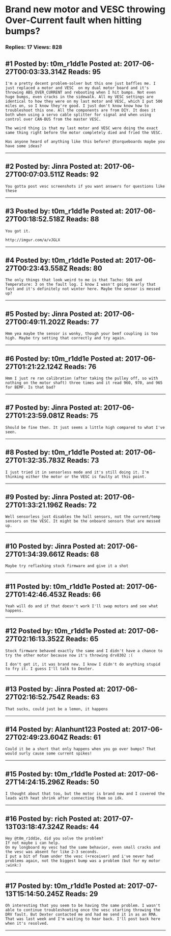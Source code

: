 # Brand new motor and VESC throwing Over-Current fault when hitting bumps?

### Replies: 17 Views: 828

## \#1 Posted by: t0m_r1dd1e Posted at: 2017-06-27T00:03:33.314Z Reads: 95

```
I'm a pretty decent problem-solver but this one just baffles me. I just replaced a motor and VESC  on my dual motor board and it's throwing ABS_OVER_CURRENT and rebooting when I hit bumps. Not even huge bumps, even cracks in the sidewalk. All my VESC settings are identical to how they were on my last motor and VESC, which I put 500 miles on, so I know they're good. I just don't know know how to troubleshoot this one. All the components are from DIY. It does it both when using a servo cable splitter for signal and when using control over CAN-BUS from the master VESC. 

The weird thing is that my last motor and VESC were doing the exact same thing right before the motor completely died and fried the VESC. 

Has anyone heard of anything like this before? @torqueboards maybe you have some ideas?
```

---
## \#2 Posted by: Jinra Posted at: 2017-06-27T00:07:03.511Z Reads: 92

```
You gotta post vesc screenshots if you want answers for questions like these
```

---
## \#3 Posted by: t0m_r1dd1e Posted at: 2017-06-27T00:18:52.518Z Reads: 88

```
You got it.

http://imgur.com/a/vJGLX
```

---
## \#4 Posted by: t0m_r1dd1e Posted at: 2017-06-27T00:23:43.558Z Reads: 80

```
The only things that look weird to me is that Tacho: 50k and Temperature: 3 on the fault log. I know I wasn't going nearly that fast and it's definitely not winter here. Maybe the sensor is messed up?
```

---
## \#5 Posted by: Jinra Posted at: 2017-06-27T00:49:11.202Z Reads: 77

```
Hmm yea maybe the sensor is wonky, though your bemf coupling is too high. Maybe try setting that correctly and try again.
```

---
## \#6 Posted by: t0m_r1dd1e Posted at: 2017-06-27T01:21:22.124Z Reads: 76

```
Hmm I just re ran calibration (after taking the pulley off, so with nothing on the motor shaft) three times and it read 960, 970, and 965 for BEMF. Is that bad?
```

---
## \#7 Posted by: Jinra Posted at: 2017-06-27T01:23:59.081Z Reads: 75

```
Should be fine then. It just seems a little high compared to what I've seen.
```

---
## \#8 Posted by: t0m_r1dd1e Posted at: 2017-06-27T01:32:35.783Z Reads: 73

```
I just tried it in sensorless mode and it's still doing it. I'm thinking either the motor or the VESC is faulty at this point.
```

---
## \#9 Posted by: Jinra Posted at: 2017-06-27T01:33:21.196Z Reads: 72

```
Well sensorless just disables the hall sensors, not the current/temp sensors on the VESC. It might be the onboard sensors that are messed up.
```

---
## \#10 Posted by: Jinra Posted at: 2017-06-27T01:34:39.661Z Reads: 68

```
Maybe try reflashing stock firmware and give it a shot
```

---
## \#11 Posted by: t0m_r1dd1e Posted at: 2017-06-27T01:42:46.453Z Reads: 66

```
Yeah will do and if that doesn't work I'll swap motors and see what happens.
```

---
## \#12 Posted by: t0m_r1dd1e Posted at: 2017-06-27T02:16:13.352Z Reads: 65

```
Stock firmware behaved exactly the same and I didn't have a chance to try the other motor because now it's throwing drv8302 :( 

I don't get it, it was brand new. I know I didn't do anything stupid to fry it. I guess I'll talk to Dexter.
```

---
## \#13 Posted by: Jinra Posted at: 2017-06-27T02:16:52.754Z Reads: 63

```
That sucks, could just be a lemon, it happens
```

---
## \#14 Posted by: Alanhunt123 Posted at: 2017-06-27T02:49:23.604Z Reads: 61

```
Could it be a short that only happens when you go over bumps? That would surly cause some current spikes!
```

---
## \#15 Posted by: t0m_r1dd1e Posted at: 2017-06-27T14:24:15.296Z Reads: 50

```
I thought about that too, but the motor is brand new and I covered the leads with heat shrink after connecting them so idk.
```

---
## \#16 Posted by: rich Posted at: 2017-07-13T03:18:47.324Z Reads: 44

```
Hey @t0m_r1dd1e, did you solve the problem? 
If not maybe i can help.
On my longboard my vesc had the same behavior, even small cracks and the vesc was absent for like 2-3 seconds.
I put a bit of foam under the vesc (+receiver) and i've never had problems again, not the biggest bump was a problem (but for my motor :wink:)
```

---
## \#17 Posted by: t0m_r1dd1e Posted at: 2017-07-13T15:14:50.245Z Reads: 29

```
Oh interesting that you seem to be having the same problem. I wasn't able to continue troubleshooting once the vesc starting throwing the DRV fault. But Dexter contacted me and had me send it in as an RMA. That was last week and I'm waiting to hear back. I'll post back here when it's resolved.
```

---
